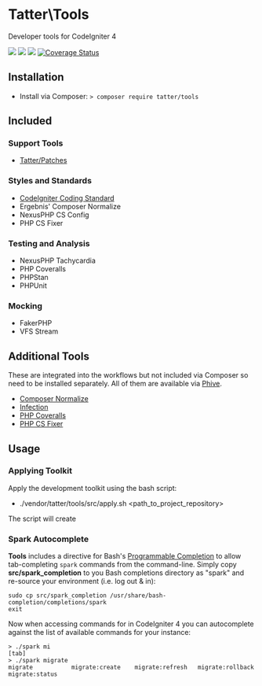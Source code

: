 # Tatter\Tools
Developer tools for CodeIgniter 4

[![](https://github.com/tattersoftware/codeigniter4-tools/workflows/PHPUnit/badge.svg)](https://github.com/tattersoftware/codeigniter4-tools/actions/workflows/test.yml)
[![](https://github.com/tattersoftware/codeigniter4-tools/workflows/PHPStan/badge.svg)](https://github.com/tattersoftware/codeigniter4-tools/actions/workflows/analyze.yml)
[![](https://github.com/tattersoftware/codeigniter4-tools/workflows/Deptrac/badge.svg)](https://github.com/tattersoftware/codeigniter4-tools/actions/workflows/inspect.yml)
[![Coverage Status](https://coveralls.io/repos/github/tattersoftware/codeigniter4-tools/badge.svg?branch=develop)](https://coveralls.io/github/tattersoftware/codeigniter4-tools?branch=develop)

## Installation

* Install via Composer: `> composer require tatter/tools`

## Included

### Support Tools

* [Tatter/Patches](https://github.com/tattersoftware/codeigniter4-patches)

### Styles and Standards

* [CodeIgniter Coding Standard](https://github.com/CodeIgniter/coding-standard)
* Ergebnis' Composer Normalize
* NexusPHP CS Config
* PHP CS Fixer

### Testing and Analysis

* NexusPHP Tachycardia
* PHP Coveralls
* PHPStan
* PHPUnit

### Mocking

* FakerPHP
* VFS Stream

## Additional Tools

These are integrated into the workflows but not included via Composer so need to be installed separately.
All of them are available via [Phive](https://phar.io/#Tools).

* [Composer Normalize](https://github.com/ergebnis/composer-normalize)
* [Infection](https://infection.github.io/)
* [PHP Coveralls](https://php-coveralls.github.io/php-coveralls/)
* [PHP CS Fixer](https://cs.symfony.com/)

## Usage

### Applying Toolkit

Apply the development toolkit using the bash script:

* ./vendor/tatter/tools/src/apply.sh <path_to_project_repository>

The script will create

### Spark Autocomplete

**Tools** includes a directive for Bash's
[Programmable Completion](http://www.gnu.org/software/bash/manual/bash.html#Programmable-Completion)
to allow tab-completing `spark` commands from the command-line.
Simply copy **src/spark_completion** to you Bash completions directory as "spark" and
re-source your environment (i.e. log out & in):

	sudo cp src/spark_completion /usr/share/bash-completion/completions/spark
	exit

Now when accessing commands for in CodeIgniter 4 you can autocomplete against
the list of available commands for your instance:

	> ./spark mi
	[tab]
	> ./spark migrate
	migrate           migrate:create    migrate:refresh   migrate:rollback  migrate:status
